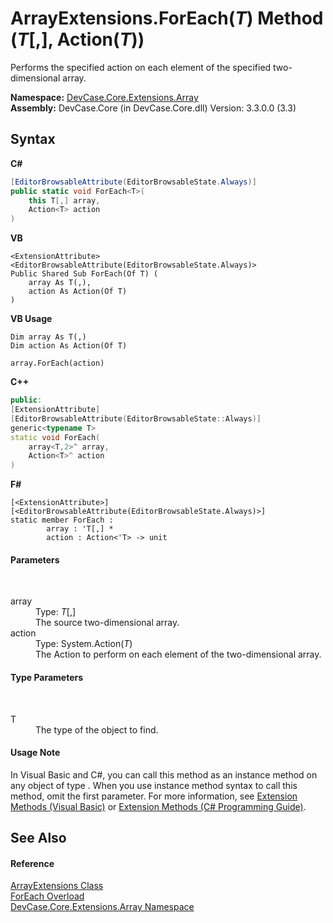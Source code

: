 # ArrayExtensions.ForEach(*T*) Method (*T*[,], Action(*T*))
 

Performs the specified action on each element of the specified two-dimensional array.

**Namespace:**&nbsp;<a href="N_DevCase_Core_Extensions_Array">DevCase.Core.Extensions.Array</a><br />**Assembly:**&nbsp;DevCase.Core (in DevCase.Core.dll) Version: 3.3.0.0 (3.3)

## Syntax

**C#**<br />
``` C#
[EditorBrowsableAttribute(EditorBrowsableState.Always)]
public static void ForEach<T>(
	this T[,] array,
	Action<T> action
)

```

**VB**<br />
``` VB
<ExtensionAttribute>
<EditorBrowsableAttribute(EditorBrowsableState.Always)>
Public Shared Sub ForEach(Of T) ( 
	array As T(,),
	action As Action(Of T)
)
```

**VB Usage**<br />
``` VB Usage
Dim array As T(,)
Dim action As Action(Of T)

array.ForEach(action)
```

**C++**<br />
``` C++
public:
[ExtensionAttribute]
[EditorBrowsableAttribute(EditorBrowsableState::Always)]
generic<typename T>
static void ForEach(
	array<T,2>^ array, 
	Action<T>^ action
)
```

**F#**<br />
``` F#
[<ExtensionAttribute>]
[<EditorBrowsableAttribute(EditorBrowsableState.Always)>]
static member ForEach : 
        array : 'T[,] * 
        action : Action<'T> -> unit 

```


#### Parameters
&nbsp;<dl><dt>array</dt><dd>Type: *T*[,]<br />The source two-dimensional array.</dd><dt>action</dt><dd>Type: System.Action(*T*)<br />The Action to perform on each element of the two-dimensional array.</dd></dl>

#### Type Parameters
&nbsp;<dl><dt>T</dt><dd>The type of the object to find.</dd></dl>

#### Usage Note
In Visual Basic and C#, you can call this method as an instance method on any object of type . When you use instance method syntax to call this method, omit the first parameter. For more information, see <a href="https://docs.microsoft.com/dotnet/visual-basic/programming-guide/language-features/procedures/extension-methods">Extension Methods (Visual Basic)</a> or <a href="https://docs.microsoft.com/dotnet/csharp/programming-guide/classes-and-structs/extension-methods">Extension Methods (C# Programming Guide)</a>.

## See Also


#### Reference
<a href="T_DevCase_Core_Extensions_Array_ArrayExtensions">ArrayExtensions Class</a><br /><a href="Overload_DevCase_Core_Extensions_Array_ArrayExtensions_ForEach">ForEach Overload</a><br /><a href="N_DevCase_Core_Extensions_Array">DevCase.Core.Extensions.Array Namespace</a><br />